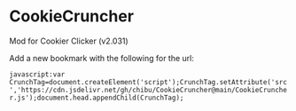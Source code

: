 # CookieCruncher
Mod for Cookier Clicker (v2.031)

Add a new bookmark with the following for the url:

`javascript:var CrunchTag=document.createElement('script');CrunchTag.setAttribute('src','https://cdn.jsdelivr.net/gh/chibu/CookieCruncher@main/CookieCruncher.js');document.head.appendChild(CrunchTag);`
